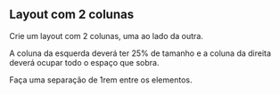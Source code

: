 ## Layout com 2 colunas
Crie um layout com 2 colunas, uma ao lado da outra.

A coluna da esquerda deverá ter 25% de tamanho e a coluna da direita deverá ocupar todo o espaço que sobra.

Faça uma separação de 1rem entre os elementos.